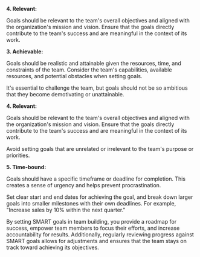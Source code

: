**4. Relevant:** 

Goals should be relevant to the team's overall objectives and aligned with the organization's mission and vision. Ensure that the goals directly contribute to the team's success and are meaningful in the context of its work. 


**3. Achievable:** 

Goals should be realistic and attainable given the resources, time, and constraints of the team. Consider the team's capabilities, available resources, and potential obstacles when setting goals. 

It's essential to challenge the team, but goals should not be so ambitious that they become demotivating or unattainable.

**4. Relevant:** 

Goals should be relevant to the team's overall objectives and aligned with the organization's mission and vision. Ensure that the goals directly contribute to the team's success and are meaningful in the context of its work. 

Avoid setting goals that are unrelated or irrelevant to the team's purpose or priorities.

**5. Time-bound:** 

Goals should have a specific timeframe or deadline for completion. This creates a sense of urgency and helps prevent procrastination. 

Set clear start and end dates for achieving the goal, and break down larger goals into smaller milestones with their own deadlines. For example, "Increase sales by 10% within the next quarter."

By setting SMART goals in team building, you provide a roadmap for success, empower team members to focus their efforts, and increase accountability for results. Additionally, regularly reviewing progress against SMART goals allows for adjustments and ensures that the team stays on track toward achieving its objectives.

